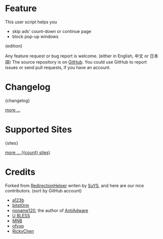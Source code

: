 # Feature

This user script helps you

* skip ads' count-down or continue page
* block pop-up windows

{edition}

Any feature request or bug report is welcome. (either in English, 中文 or 日本語)
The source repository is on [GitHub]. You could use GitHub to report issues or
send pull requests, if you have an account.

# Changelog

{changelog}

[more ...][2]

# Supported Sites

{sites}

[more ... ({count} sites)][3]

# Credits

Forked from [RedirectionHelper] writen by [SuYS], and here are our nice
contributors. (sort by GitHub account)

* [a123b](https://github.com/a123b)
* [bitst0rm](https://github.com/bitst0rm)
* [noname120](https://github.com/devnoname120), the author of [AntiAdware](https://github.com/handyuserscripts/antiadware#readme)
* [U BLESS](https://github.com/ebenerer21)
* [MNB](https://github.com/MNBuyskih)
* [ofyxp](https://github.com/ofyxp)
* [RickyChen](https://github.com/RickyChien)


[1]: https://adsbypasser.github.io/configure.html
[2]: https://github.com/adsbypasser/adsbypasser/blob/master/CHANGELOG.md
[3]: https://github.com/adsbypasser/adsbypasser/blob/master/SITES.md
[RedirectionHelper]: http://userscripts.org/scripts/show/69797
[SuYS]: http://userscripts.org/users/SuYS
[GitHub]: https://github.com/adsbypasser/adsbypasser
